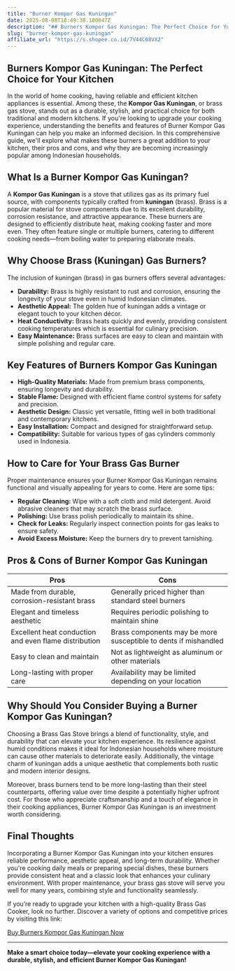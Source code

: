 ```yaml
---
title: "Burner Kompor Gas Kuningan"
date: 2025-08-08T18:49:38.180047Z
description: "## Burners Kompor Gas Kuningan: The Perfect Choice for Your Kitchen..."
slug: "burner-kompor-gas-kuningan"
affiliate_url: "https://s.shopee.co.id/7V44C68VX2"
---
```

## Burners Kompor Gas Kuningan: The Perfect Choice for Your Kitchen

In the world of home cooking, having reliable and efficient kitchen appliances is essential. Among these, the **Kompor Gas Kuningan**, or brass gas stove, stands out as a durable, stylish, and practical choice for both traditional and modern kitchens. If you're looking to upgrade your cooking experience, understanding the benefits and features of Burner Kompor Gas Kuningan can help you make an informed decision. In this comprehensive guide, we'll explore what makes these burners a great addition to your kitchen, their pros and cons, and why they are becoming increasingly popular among Indonesian households.

## What Is a Burner Kompor Gas Kuningan?

A **Kompor Gas Kuningan** is a stove that utilizes gas as its primary fuel source, with components typically crafted from **kuningan** (brass). Brass is a popular material for stove components due to its excellent durability, corrosion resistance, and attractive appearance. These burners are designed to efficiently distribute heat, making cooking faster and more even. They often feature single or multiple burners, catering to different cooking needs—from boiling water to preparing elaborate meals.

## Why Choose Brass (Kuningan) Gas Burners?

The inclusion of kuningan (brass) in gas burners offers several advantages:

- **Durability:** Brass is highly resistant to rust and corrosion, ensuring the longevity of your stove even in humid Indonesian climates.
- **Aesthetic Appeal:** The golden hue of kuningan adds a vintage or elegant touch to your kitchen décor.
- **Heat Conductivity:** Brass heats quickly and evenly, providing consistent cooking temperatures which is essential for culinary precision.
- **Easy Maintenance:** Brass surfaces are easy to clean and maintain with simple polishing and regular care.

## Key Features of Burners Kompor Gas Kuningan

- **High-Quality Materials:** Made from premium brass components, ensuring longevity and durability.
- **Stable Flame:** Designed with efficient flame control systems for safety and precision.
- **Aesthetic Design:** Classic yet versatile, fitting well in both traditional and contemporary kitchens.
- **Easy Installation:** Compact and designed for straightforward setup.
- **Compatibility:** Suitable for various types of gas cylinders commonly used in Indonesia.

## How to Care for Your Brass Gas Burner

Proper maintenance ensures your Burner Kompor Gas Kuningan remains functional and visually appealing for years to come. Here are some tips:

- **Regular Cleaning:** Wipe with a soft cloth and mild detergent. Avoid abrasive cleaners that may scratch the brass surface.
- **Polishing:** Use brass polish periodically to maintain its shine.
- **Check for Leaks:** Regularly inspect connection points for gas leaks to ensure safety.
- **Avoid Excess Moisture:** Keep the burners dry to prevent tarnishing.

## Pros & Cons of Burner Kompor Gas Kuningan

| **Pros**                                              | **Cons**                                                    |
|--------------------------------------------------------|--------------------------------------------------------------|
| Made from durable, corrosion-resistant brass         | Generally priced higher than standard steel burners        |
| Elegant and timeless aesthetic                        | Requires periodic polishing to maintain shine             |
| Excellent heat conduction and even flame distribution| Brass components may be more susceptible to dents if mishandled |
| Easy to clean and maintain                            | Not as lightweight as aluminum or other materials          |
| Long-lasting with proper care                         | Availability may be limited depending on your location    |

## Why Should You Consider Buying a Burner Kompor Gas Kuningan?

Choosing a Brass Gas Stove brings a blend of functionality, style, and durability that can elevate your kitchen experience. Its resilience against humid conditions makes it ideal for Indonesian households where moisture can cause other materials to deteriorate easily. Additionally, the vintage charm of kuningan adds a unique aesthetic that complements both rustic and modern interior designs.

Moreover, brass burners tend to be more long-lasting than their steel counterparts, offering value over time despite a potentially higher upfront cost. For those who appreciate craftsmanship and a touch of elegance in their cooking appliances, Burner Kompor Gas Kuningan is an investment worth considering.

## Final Thoughts

Incorporating a Burner Kompor Gas Kuningan into your kitchen ensures reliable performance, aesthetic appeal, and long-term durability. Whether you're cooking daily meals or preparing special dishes, these burners provide consistent heat and a classic look that enhances your culinary environment. With proper maintenance, your brass gas stove will serve you well for many years, combining style and functionality seamlessly.

If you’re ready to upgrade your kitchen with a high-quality Brass Gas Cooker, look no further. Discover a variety of options and competitive prices by visiting this link:

[Buy Burners Kompor Gas Kuningan Now](https://s.shopee.co.id/7V44C68VX2)

---

**Make a smart choice today—elevate your cooking experience with a durable, stylish, and efficient Burner Kompor Gas Kuningan!**